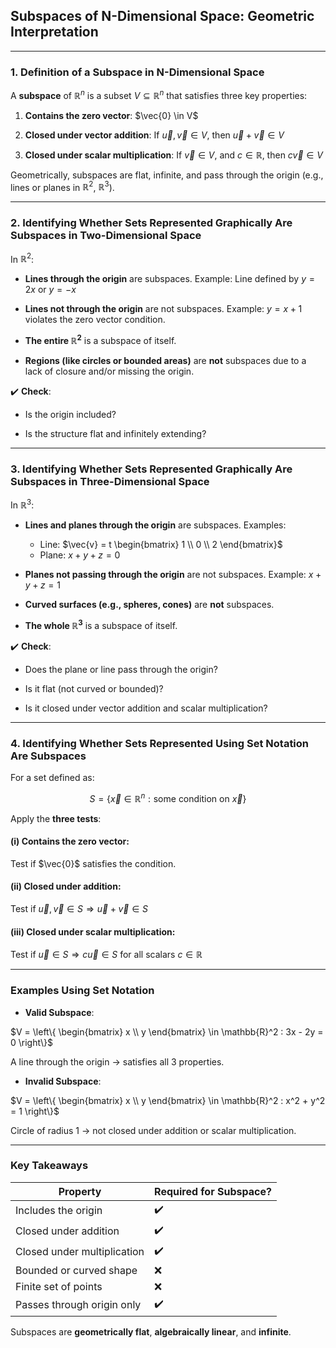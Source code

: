 ## **Subspaces of N-Dimensional Space: Geometric Interpretation**

---

### **1. Definition of a Subspace in N-Dimensional Space**

A **subspace** of $`\mathbb{R}^n`$ is a subset $`V \subseteq \mathbb{R}^n`$ that satisfies three key properties:

1. **Contains the zero vector**: $`\vec{0} \in V`$


2. **Closed under vector addition**: If $`\vec{u}, \vec{v} \in V`$, then $`\vec{u} + \vec{v} \in V`$


3. **Closed under scalar multiplication**: If $`\vec{v} \in V`$, and $`c \in \mathbb{R}`$, then $`c\vec{v} \in V`$

Geometrically, subspaces are flat, infinite, and pass through the origin (e.g., lines or planes in $`\mathbb{R}^2`$, $`\mathbb{R}^3`$).

---

### **2. Identifying Whether Sets Represented Graphically Are Subspaces in Two-Dimensional Space**

In $`\mathbb{R}^2`$:

* **Lines through the origin** are subspaces.
  Example: Line defined by $`y = 2x`$ or $`y = -x`$


* **Lines not through the origin** are not subspaces.
  Example: $`y = x + 1`$ violates the zero vector condition.


* **The entire $`\mathbb{R}^2`$** is a subspace of itself.


* **Regions (like circles or bounded areas)** are **not** subspaces due to a lack of closure and/or missing the origin.

✔️ **Check**:

* Is the origin included?


* Is the structure flat and infinitely extending?

---

### **3. Identifying Whether Sets Represented Graphically Are Subspaces in Three-Dimensional Space**

In $`\mathbb{R}^3`$:

* **Lines and planes through the origin** are subspaces.
  Examples:

  * Line: $`\vec{v} = t \begin{bmatrix} 1 \\ 0 \\ 2 \end{bmatrix}`$
  * Plane: $`x + y + z = 0`$


* **Planes not passing through the origin** are not subspaces.
  Example: $`x + y + z = 1`$



* **Curved surfaces (e.g., spheres, cones)** are **not** subspaces.


* **The whole $`\mathbb{R}^3`$** is a subspace of itself.


✔️ **Check**:

* Does the plane or line pass through the origin?


* Is it flat (not curved or bounded)?


* Is it closed under vector addition and scalar multiplication?

---

### **4. Identifying Whether Sets Represented Using Set Notation Are Subspaces**

For a set defined as:

$$
S = \{ \vec{x} \in \mathbb{R}^n : \text{some condition on } \vec{x} \}
$$

Apply the **three tests**:

#### **(i) Contains the zero vector**:

Test if $`\vec{0}`$ satisfies the condition.

#### **(ii) Closed under addition**:

Test if $`\vec{u}, \vec{v} \in S \Rightarrow \vec{u} + \vec{v} \in S`$

#### **(iii) Closed under scalar multiplication**:

Test if $`\vec{u} \in S \Rightarrow c \vec{u} \in S`$ for all scalars $`c \in \mathbb{R}`$

---

### **Examples Using Set Notation**

* **Valid Subspace**:

$`V = \left\{ \begin{bmatrix} x \\ y \end{bmatrix} \in \mathbb{R}^2 : 3x - 2y = 0 \right\}`$

  A line through the origin → satisfies all 3 properties.

* **Invalid Subspace**:

$`V = \left\{ \begin{bmatrix} x \\ y \end{bmatrix} \in \mathbb{R}^2 : x^2 + y^2 = 1 \right\}`$

  Circle of radius 1 → not closed under addition or scalar multiplication.

---

### **Key Takeaways**

| Property                    | Required for Subspace? |
| --------------------------- | ---------------------- |
| Includes the origin         | ✔️                     |
| Closed under addition       | ✔️                     |
| Closed under multiplication | ✔️                     |
| Bounded or curved shape     | ❌                      |
| Finite set of points        | ❌                      |
| Passes through origin only  | ✔️                     |

Subspaces are **geometrically flat**, **algebraically linear**, and **infinite**.
